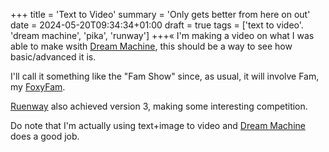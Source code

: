 +++
title = 'Text to Video'
summary = 'Only gets better from here on out'
date = 2024-05-20T09:34:34+01:00
draft = true
tags = ['text to video'. 'dream machine', 'pika', 'runway']
+++«
I'm making a video on what I was able to make wsith [Dream Machine](https://lumalabs.ai/dream-machine), this should be a way to see how basic/advanced it is.

I'll call it something like the "Fam Show" since, as usual, it will involve Fam, my [FoxyFam](https://www.foxyfam.io/).

[Ruenway](https://runwayml.com/) also achieved version 3, making some interesting competition.

Do note that I'm actually using text+image to video and [Dream Machine](https://lumalabs.ai/dream-machine) does a good job.
